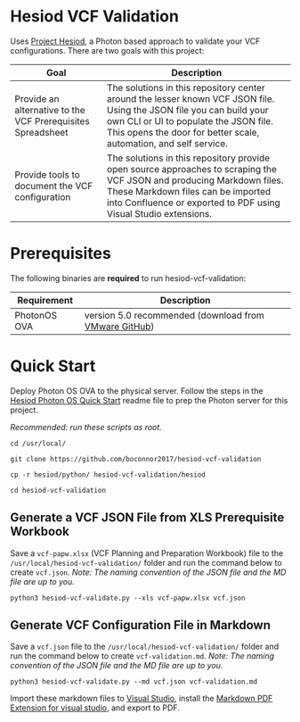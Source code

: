 # Hesiod VCF Validation
Uses [Project Hesiod](https://github.com/boconnor2017/hesiod), a Photon based approach to validate your VCF configurations. There are two goals with this project:

| Goal | Description |
|------|-------------|
| Provide an alternative to the VCF Prerequisites Spreadsheet | The solutions in this repository center around the lesser known VCF JSON file. Using the JSON file you can build your own CLI or UI to populate the JSON file. This opens the door for better scale, automation, and self service. |
| Provide tools to document the VCF configuration | The solutions in this repository provide open source approaches to scraping the VCF JSON and producing Markdown files. These Markdown files can be imported into Confluence or exported to PDF using Visual Studio extensions. |

# Prerequisites
The following binaries are **required** to run hesiod-vcf-validation:

| Requirement | Description |
|-------------|-------------|
| PhotonOS OVA | version 5.0 recommended (download from [VMware GitHub](https://vmware.github.io/photon/)) |

# Quick Start
Deploy Photon OS OVA to the physical server. Follow the steps in the [Hesiod Photon OS Quick Start](https://github.com/boconnor2017/hesiod/blob/main/photon/readme.md) readme file to prep the Photon server for this project. 

*Recommended: run these scripts as root.*
```
cd /usr/local/
```
```
git clone https://github.com/boconnor2017/hesiod-vcf-validation
```
```
cp -r hesiod/python/ hesiod-vcf-validation/hesiod
```
```
cd hesiod-vcf-validation
```

## Generate a VCF JSON File from XLS Prerequisite Workbook
Save a `vcf-papw.xlsx` (VCF Planning and Preparation Workbook) file to the `/usr/local/hesiod-vcf-validation/` folder and run the command below to create `vcf.json`. *Note: The naming convention of the JSON file and the MD file are up to you.*
```
python3 hesiod-vcf-validate.py --xls vcf-papw.xlsx vcf.json
```

## Generate VCF Configuration File in Markdown
Save a `vcf.json` file to the `/usr/local/hesiod-vcf-validation/` folder and run the command below to create `vcf-validation.md`. *Note: The naming convention of the JSON file and the MD file are up to you.* 
```
python3 hesiod-vcf-validate.py --md vcf.json vcf-validation.md
```

Import these markdown files to [Visual Studio](https://visualstudio.microsoft.com/), install the [Markdown PDF Extension for visual studio](https://marketplace.visualstudio.com/items?itemName=yzane.markdown-pdf), and export to PDF. 
